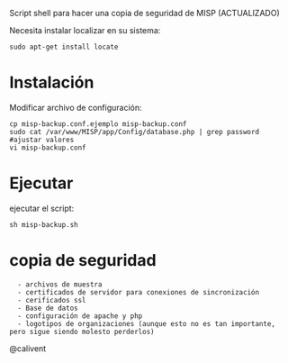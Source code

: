 Script shell para hacer una copia de seguridad de MISP (ACTUALIZADO)

Necesita instalar localizar en su sistema:
```
sudo apt-get install locate
```



Instalación
============

Modificar archivo de configuración:
```
cp misp-backup.conf.ejemplo misp-backup.conf
sudo cat /var/www/MISP/app/Config/database.php | grep password
#ajustar valores
vi misp-backup.conf
```

Ejecutar
=======

ejecutar el script:
```
sh misp-backup.sh
```

copia de seguridad
====

```
  - archivos de muestra
  - certificados de servidor para conexiones de sincronización
  - cerificados ssl
  - Base de datos
  - configuración de apache y php
  - logotipos de organizaciones (aunque esto no es tan importante, pero sigue siendo molesto perderlos)
```

@calivent
